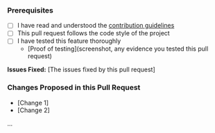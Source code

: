 ### Prerequisites
* [ ] I have read and understood the [contribution guidelines](CONTRIBUTING.md)
* [ ] This pull request follows the code style of the project
* [ ] I have tested this feature thoroughly
  * [Proof of testing](screenshot, any evidence you tested this pull request)

**Issues Fixed:** [The issues fixed by this pull request]

### Changes Proposed in this Pull Request
* [Change 1]
* [Change 2]

...


